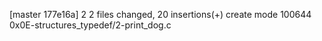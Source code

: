 [master 177e16a] 2
 2 files changed, 20 insertions(+)
 create mode 100644 0x0E-structures_typedef/2-print_dog.c
